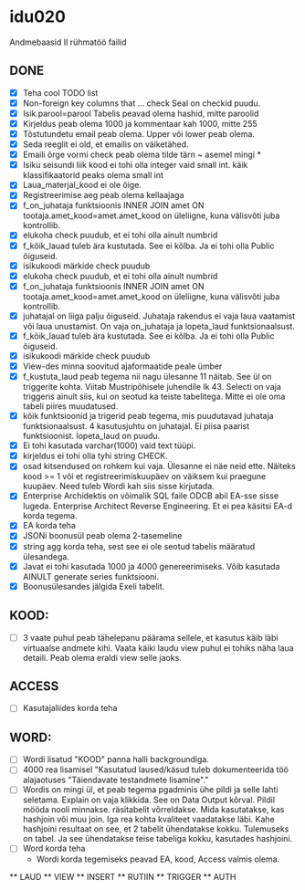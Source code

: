 # idu020
Andmebaasid II rühmatöö failid

## DONE
- [x] Teha cool TODO list
- [x] Non-foreign key columns that   ... check    Seal on checkid puudu.
- [X] Isik.parool=parool    Tabelis peavad olema hashid, mitte paroolid
- [x] Kirjeldus peab olema 1000 ja kommentaar kah 1000, mitte 255
- [X] Tõstutundetu email peab olema.  Upper või lower peab olema. 
- [X] Seda reeglit ei old, et emailis on väiketähed.
- [X] Emaili õrge vormi  check  peab olema  tilde tärn         ~ asemel mingi *
- [X] Isiku seisundi liik kood ei tohi olla integer vaid small int. käik klassifikaatorid peaks olema small int
- [X] Laua_materjal_kood ei ole õige. 
- [X] Registreerimise aeg peab olema kellaajaga
- [X] f_on_juhataja funktsioonis INNER JOIN amet ON tootaja.amet_kood=amet.amet_kood on üleliigne, kuna välisvõti juba kontrollib.
- [X] elukoha check puudub, et ei tohi olla ainult numbrid
- [X] f_kõik_lauad tuleb ära kustutada. See ei kõlba. Ja ei tohi olla Public õiguseid.
- [X] isikukoodi märkide check puudub
- [X] elukoha check puudub, et ei tohi olla ainult numbrid
- [X] f_on_juhataja funktsioonis INNER JOIN amet ON tootaja.amet_kood=amet.amet_kood on üleliigne, kuna välisvõti juba kontrollib.
- [X] juhatajal on liiga palju õiguseid. Juhataja rakendus ei vaja laua vaatamist või laua unustamist. On vaja on_juhataja ja lopeta_laud funktsionaalsust.
- [X] f_kõik_lauad tuleb ära kustutada. See ei kõlba. Ja ei tohi olla Public õiguseid.
- [X] isikukoodi märkide check puudub
- [X] View-des minna soovitud ajaformaatide peale ümber
- [X] f_kustuta_laud peab tegema nii nagu ülesanne 11 näitab. See ül on triggerite kohta. Viitab Mustripõhisele juhendile lk 43. Selecti on vaja triggeris ainult siis, kui on 
seotud ka teiste tabelitega. Mitte ei ole oma tabeli piires muudatused.
- [X] kõik funktsioonid ja trigerid peab tegema, mis puudutavad juhataja funktsionaalsust. 4 kasutusjuhtu on juhatajal. Ei piisa paarist funktsioonist. lopeta_laud on puudu.
- [X] Ei tohi kasutada varchar(1000) vaid text tüüpi.
- [X] kirjeldus ei tohi olla tyhi string CHECK.
- [X] osad kitsendused on rohkem kui vaja. Ülesanne ei näe neid ette. Näiteks kood >= 1  või et  registreerimiskuupäev on väiksem kui praegune kuupäev. Need tuleb Wordi kah siis sisse kirjutada.
- [X] Enterprise Archidektis on võimalik SQL faile ODCB abil EA-sse sisse lugeda. Enterprise Architect Reverse Engineering. Et ei pea käsitsi EA-d korda tegema.
- [X] EA korda teha
- [X] JSONi boonusül peab olema 2-tasemeline
- [X] string agg korda teha, sest see ei ole seotud tabelis määratud ülesandega.
- [X] Javat ei tohi kasutada 1000 ja 4000 genereerimiseks. Võib kasutada AINULT generate series  funktsiooni.
- [X] Boonusülesandes jälgida Exeli tabelit.

## KOOD:

- [ ] 3 vaate puhul peab tähelepanu päärama sellele, et kasutus käib läbi virtuaalse andmete kihi. Vaata käiki laudu view puhul ei tohiks näha laua detaili. Peab olema eraldi view selle jaoks.

## ACCESS 
- [ ] Kasutajaliides korda teha

## WORD:
- [ ] Wordi lisatud "KOOD" panna halli backgroundiga.  
- [ ] 4000 rea lisamisel "Kasutatud laused/käsud tuleb dokumenteerida töö alajaotuses "Täiendavate testandmete lisamine"." 
- [ ] Wordis on mingi ül, et peab tegema pgadminis ühe pildi ja selle lahti seletama. Explain on vaja klikkida. See on Data Output kõrval. Pildil mööda nooli minnakse. räsitabelit võrreldakse. Mida kasutatakse, kas hashjoin või muu join. Iga rea kohta kvaliteet vaadatakse läbi. Kahe hashjoini resultaat on see, et 2 tabelit ühendatakse kokku. Tulemuseks on tabel. Ja see ühendatakse teise tabeliga kokku, kasutades hashjoini.
- [ ] Word korda teha
  * Wordi korda tegemiseks peavad EA, kood, Access valmis olema.
  
 

** LAUD
** VIEW
** INSERT 
** RUTIIN
** TRIGGER
** AUTH


